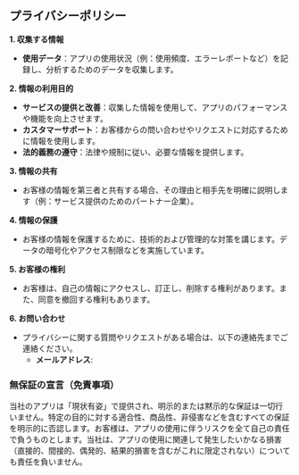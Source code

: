 ## プライバシーポリシー

**1. 収集する情報**
- **使用データ**：アプリの使用状況（例：使用頻度、エラーレポートなど）を記録し、分析するためのデータを収集します。

**2. 情報の利用目的**
- **サービスの提供と改善**：収集した情報を使用して、アプリのパフォーマンスや機能を向上させます。
- **カスタマーサポート**：お客様からの問い合わせやリクエストに対応するために情報を使用します。
- **法的義務の遵守**：法律や規制に従い、必要な情報を提供します。

**3. 情報の共有**
- お客様の情報を第三者と共有する場合、その理由と相手先を明確に説明します（例：サービス提供のためのパートナー企業）。

**4. 情報の保護**
- お客様の情報を保護するために、技術的および管理的な対策を講じます。データの暗号化やアクセス制限などを実施しています。

**5. お客様の権利**
- お客様は、自己の情報にアクセスし、訂正し、削除する権利があります。また、同意を撤回する権利もあります。

**6. お問い合わせ**
- プライバシーに関する質問やリクエストがある場合は、以下の連絡先までご連絡ください。
  - **メールアドレス**:

### 無保証の宣言（免責事項）

当社のアプリは「現状有姿」で提供され、明示的または黙示的な保証は一切行いません。特定の目的に対する適合性、商品性、非侵害などを含むすべての保証を明示的に否認します。お客様は、アプリの使用に伴うリスクを全て自己の責任で負うものとします。当社は、アプリの使用に関連して発生したいかなる損害（直接的、間接的、偶発的、結果的損害を含むがこれに限定されない）についても責任を負いません。
